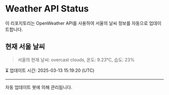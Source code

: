
# Weather API Status

이 리포지토리는 OpenWeather API를 사용하여 서울의 날씨 정보를 자동으로 업데이트합니다.

## 현재 서울 날씨
> 서울의 현재 날씨: overcast clouds, 온도: 9.23°C, 습도: 23%

⏳ 업데이트 시간: 2025-03-13 15:19:20 (UTC)

---
자동 업데이트 봇에 의해 관리됩니다.
